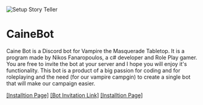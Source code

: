 ![Setup Story Teller](https://static.wikia.nocookie.net/whitewolf/images/a/a0/Caine.png/revision/latest/top-crop/width/360/height/360?cb=20190504162356)
# CaineBot

Caine Bot is a Discord bot for Vampire the Masquerade Tabletop. It is a program made by Nikos Fanaropoulos, a c# developer and Role Play gamer. You are free to invite the bot at your server and I hope you will enjoy it's functionality.
This bot is a product of a big passion for coding and for roleplaying and the need (for our vampire campgin) to create a single bot that will make our campaign easier.


[[Installtion Page]](https://github.com/nfanaropoulos/CaineBot/blob/main/Installation.md)
      [[Bot Invitation Link]](https://discord.com/api/oauth2/authorize?client_id=934934267211956274&permissions=0&scope=bot%20applications.commands)
      [[Installtion Page]](https://github.com/nfanaropoulos/CaineBot/blob/main/Installation.md)
      
